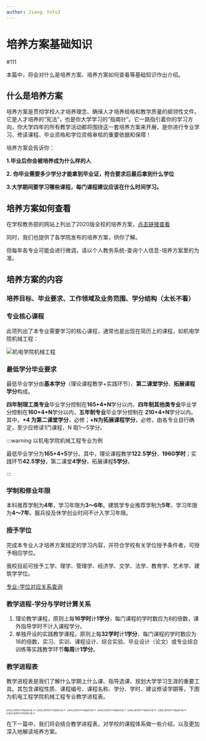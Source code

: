 ```yaml
---
author: Jiang、Yolo3
---
```




# 培养方案基础知识

#111

本篇中，将会对什么是培养方案、培养方案如何查看等基础知识作出介绍。

## 什么是培养方案

培养方案是贯彻学校人才培养理念、确保人才培养规格和教学质量的纲领性文件。它是人才培养的“宪法”，也是你大学学习的“指南针”。它一路指引着你的学习方向，你大学四年的所有教学活动都将围绕这一套培养方案来开展，是你进行专业学习、修读课程、毕业资格和学位资格审核的重要依据和保障！

培养方案会告诉你：

**1.毕业后你会被培养成为什么样的人**

**2.** **你毕业需要多少学分才能拿到毕业证，符合要求后最后拿到什么学位**

**3.大学期间要学习哪些课程，每门课程建议应该在什么时间学习。**

## 培养方案如何查看

在学校教务部的网站上列出了2020版全校的培养方案，[点击链接查看](https://jwb.cumt.edu.cn/info/1443/6118.htm)

同时，我们也提供了各学院发布的培养方案，供你了解。

但每年各专业可能会进行微调，请以个人教务系统-查询个人信息-培养方案里的为准。

## 培养方案的内容

### 培养目标、毕业要求、工作领域及业务范围、学分结构（太长不看）

### 专业核心课程

此项列出了本专业需要学习的核心课程，通常也是出现在简历上的课程，如机电学院机械工程：

![机电学院机械工程](https://s2.loli.net/2023/07/14/4Ml671BiVWbq9Gz.png)

### 最低学分毕业要求

最低毕业学分由**基本学分**（理论课程教学+实践环节）、**第二课堂学分**、**拓展课程学分**构成。

**四年制理工类专业**毕业学分控制在**165+4+N**学分以内，**四年制其他类专业**毕业学分控制在**160+4+N**学分以内，**五年制专业**毕业学分控制在 **210+4+N**学分以内。其中，**+4 为第二课堂学分**，必修；**+N为拓展课程学分**，必修，由各专业自行确定，至少应修读1门课程，N 取1～5学分。

:::warning 以机电学院机械工程专业为例

最低毕业学分为**165+4+5**学分。其中，理论课程教学**122.5学分**，**1960学时**；实践环节**42.5学分**，第二课堂**4学分**，拓展课程**5学分**。

:::

### 学制和修业年限

本科推荐学制为**4年**，学习年限为**3～6年**。建筑学专业推荐学制为**5年**，学习年限为**4～7年**。服兵役及休学创业时间不计入学习年限。

### 授予学位

完成本专业人才培养方案规定的学习内容，并符合学校有关学位授予条件者，可授予相应学位。

我校目前可授予工学、理学、管理学、经济学、文学、法学、教育学、艺术学、建筑学学位。

[专业-学位对应关系查询](https://jwb.cumt.edu.cn/jxsj/zyxx1/zysz.htm)

### 教学进程-学分与学时计算关系

1. 理论教学课程，原则上每**16学时**计**1学分**，每门课程的学时数应为8的倍数，课外指导学时不计入课程学分。
2. 单独开设的实践教学课程，原则上每**32学时**计**1学分**，每门课程的学时数应为16的倍数，实习、实训、课程设计、综合实验、毕业设计（论文）或专业综合训练等实践教学环节**每周**计**1学分**。

### 教学进程表

教学进程表是我们了解什么学期上什么课、指导选课、规划大学学习生涯的重要工具。其包含课程性质、课程编号、课程名称、学分、学时、建议修读学期等，下图为机电工程学院机械工程专业教学进程表。

<img src="https://s2.loli.net/2023/07/15/gIZvUyBh3F62sr8.png" alt="机电工程学院2020版培养方案_04" style="zoom:33%;" />

<img src="https://s2.loli.net/2023/07/15/pvh4qENa5umRKdH.png" alt="机电工程学院2020版培养方案_05" style="zoom:33%;" />

<img src="https://s2.loli.net/2023/07/15/8mFEDe7ktGjKoh1.png" alt="机电工程学院2020版培养方案_06" style="zoom:33%;" />

<img src="https://s2.loli.net/2023/07/15/GQyWFrhDbv6ngPT.png" alt="机电工程学院2020版培养方案_07" style="zoom:33%;" />

<img src="https://s2.loli.net/2023/07/15/y98jDswYGCcXIQi.png" alt="机电工程学院2020版培养方案_08" style="zoom:33%;" />

<img src="https://s2.loli.net/2023/07/15/2MKod3qWeUuIiyw.png" alt="机电工程学院2020版培养方案_09" style="zoom:33%;" />

<img src="https://s2.loli.net/2023/07/15/Ihl6DmTRfHajABC.png" alt="机电工程学院2020版培养方案_10" style="zoom:33%;" />

在下一篇中，我们将会结合教学进程表，对学校的课程体系做一些介绍，以及更加深入地解读培养方案。

